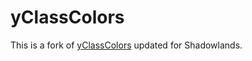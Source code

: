 # yClassColors

This is a fork of [yClassColors](https://www.wowace.com/projects/yclasscolors) updated for Shadowlands.